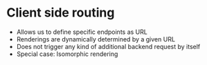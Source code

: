 # Client side routing

<v-clicks>

* Allows us to define specific endpoints as URL
* Renderings are dynamically determined by a given URL
* Does not trigger any kind of additional backend request by itself
* Special case: Isomorphic rendering

</v-clicks>

<!--
* Explain difference between client side and server side rendering
-->
